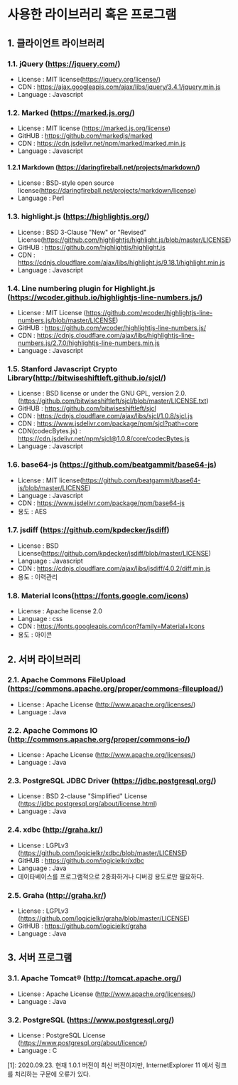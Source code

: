 # 사용한 라이브러리 혹은 프로그램

## 1. 클라이언트 라이브러리

### 1.1. jQuery (https://jquery.com/)

- License : MIT license(https://jquery.org/license/)
- CDN : https://ajax.googleapis.com/ajax/libs/jquery/3.4.1/jquery.min.js
- Language : Javascript

### 1.2. Marked (https://marked.js.org/)

- License : MIT license (https://marked.js.org/license)
- GitHUB : https://github.com/markedjs/marked
- CDN : https://cdn.jsdelivr.net/npm/marked/marked.min.js
- Language : Javascript

#### 1.2.1 Markdown (https://daringfireball.net/projects/markdown/)

- License : BSD-style open source license(https://daringfireball.net/projects/markdown/license)
- Language : Perl

### 1.3. highlight.js (https://highlightjs.org/)

- License : BSD 3-Clause "New" or "Revised" License(https://github.com/highlightjs/highlight.js/blob/master/LICENSE)
- GitHUB : https://github.com/highlightjs/highlight.js
- CDN : https://cdnjs.cloudflare.com/ajax/libs/highlight.js/9.18.1/highlight.min.js
- Language : Javascript

### 1.4. Line numbering plugin for Highlight.js (https://wcoder.github.io/highlightjs-line-numbers.js/)

- License : MIT License (https://github.com/wcoder/highlightjs-line-numbers.js/blob/master/LICENSE)
- GitHUB : https://github.com/wcoder/highlightjs-line-numbers.js/
- CDN : https://cdnjs.cloudflare.com/ajax/libs/highlightjs-line-numbers.js/2.7.0/highlightjs-line-numbers.min.js
- Language : Javascript

### 1.5. Stanford Javascript Crypto Library(http://bitwiseshiftleft.github.io/sjcl/)

- License : BSD
license or under the GNU GPL, version 2.0. (https://github.com/bitwiseshiftleft/sjcl/blob/master/LICENSE.txt)
- GitHUB : https://github.com/bitwiseshiftleft/sjcl
- CDN : https://cdnjs.cloudflare.com/ajax/libs/sjcl/1.0.8/sjcl.js
- CDN : https://www.jsdelivr.com/package/npm/sjcl?path=core
- CDN(codecBytes.js) : https://cdn.jsdelivr.net/npm/sjcl@1.0.8/core/codecBytes.js
- Language : Javascript


### 1.6. base64-js (https://github.com/beatgammit/base64-js)

- License : MIT license(https://github.com/beatgammit/base64-js/blob/master/LICENSE)
- Language : Javascript
- CDN : https://www.jsdelivr.com/package/npm/base64-js
- 용도 : AES

### 1.7. jsdiff (https://github.com/kpdecker/jsdiff)
- License : BSD License(https://github.com/kpdecker/jsdiff/blob/master/LICENSE)
- Language : Javascript
- CDN : https://cdnjs.cloudflare.com/ajax/libs/jsdiff/4.0.2/diff.min.js
- 용도 : 이력관리

### 1.8. Material Icons(https://fonts.google.com/icons)
- License : Apache license 2.0
- Language : css
- CDN : https://fonts.googleapis.com/icon?family=Material+Icons
- 용도 : 아이콘

<!--
https://google.github.io/material-design-icons/
https://github.com/google/material-design-icons
-->

<!--
### 1.9. JavaScript Cookie (https://github.com/js-cookie/js-cookie)

- License : MIT license(https://github.com/js-cookie/js-cookie/blob/master/LICENSE)
- CDN : https://cdn.jsdelivr.net/npm/js-cookie@rc/dist/js.cookie.min.js
- Language : Javascript
-->

## 2. 서버 라이브러리

### 2.1. Apache Commons FileUpload (https://commons.apache.org/proper/commons-fileupload/)

- License : Apache License (http://www.apache.org/licenses/)
- Language : Java

### 2.2. Apache Commons IO (http://commons.apache.org/proper/commons-io/)

- License : Apache License (http://www.apache.org/licenses/)
- Language : Java

### 2.3. PostgreSQL JDBC Driver (https://jdbc.postgresql.org/)
- License : BSD 2-clause "Simplified" License (https://jdbc.postgresql.org/about/license.html)
- Language : Java

### 2.4. xdbc (http://graha.kr/)

- License : LGPLv3 (https://github.com/logicielkr/xdbc/blob/master/LICENSE)
- GitHUB : https://github.com/logicielkr/xdbc
- Language : Java
- 데이타베이스를 프로그램적으로 2중화하거나 디버깅 용도로만 필요하다.

### 2.5. Graha (http://graha.kr/)

- License : LGPLv3 (https://github.com/logicielkr/graha/blob/master/LICENSE)
- GitHUB : https://github.com/logicielkr/graha
- Language : Java


## 3. 서버 프로그램

### 3.1. Apache Tomcat® (http://tomcat.apache.org/)

- License : Apache License (http://www.apache.org/licenses/)
- Language : Java

### 3.2. PostgreSQL (https://www.postgresql.org/)

- License : PostgreSQL License (https://www.postgresql.org/about/licence/)
- Language : C



<a name="footnote_001">[1]</a>: 2020.09.23. 현재 1.0.1 버전이 최신 버전이지만, InternetExplorer 11 에서 링크를 처리하는 구문에 오류가 있다.